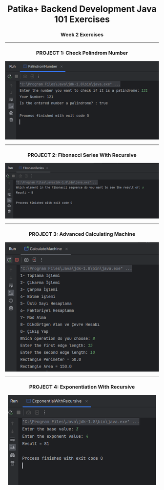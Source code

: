 # <div align="center">Patika+ Backend Development Java 101 Exercises</div>
### <div align="center">Week 2 Exercises</div>
---
<div align="center">
    <h3 align="center">PROJECT 1: Check Polindrom Number</h3>
    <img src="https://raw.githubusercontent.com/ferhatseker180/Patika_Java101_Week2/master/src/ProjectImages/palindrom-number.PNG" alt="polindrom-number">
</div>

---
<div align="center">
    <h3 align="center">PROJECT 2: Fibonacci Series With Recursive</h3>
    <img src="https://raw.githubusercontent.com/ferhatseker180/Patika_Java101_Week2/master/src/ProjectImages/fibonacci-series.PNG" alt="fibonacci">
</div>

---
<div align="center">
    <h3 align="center">PROJECT 3: Advanced Calculating Machine</h3>
    <img src="https://raw.githubusercontent.com/ferhatseker180/Patika_Java101_Week2/master/src/ProjectImages/advanced-calculate-machine.PNG" alt="calculate-machine">
</div>

---
<div align="center">
    <h3 align="center">PROJECT 4: Exponentiation With Recursive </h3>
    <img src="https://raw.githubusercontent.com/ferhatseker180/Patika_Java101_Week2/master/src/ProjectImages/exponent-with-recursive.PNG" alt="exponent">
</div>
